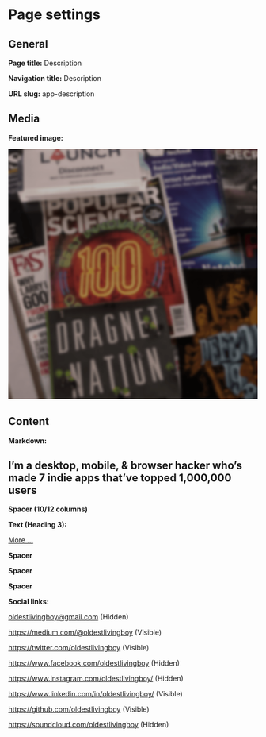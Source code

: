 # Page settings

## General

**Page title:** Description

**Navigation title:** Description

**URL slug:** app-description

## Media

**Featured image:**

![Background](background.png)

## Content

**Markdown:**

<h2><span>I’m a desktop, mobile, &amp; browser hacker who’s</span> <span>made 7 indie apps that’ve
topped 1,000,000 users</span></h2>

**Spacer (10/12 columns)**

**Text (Heading 3):**

[More …](../bio)

**Spacer**

**Spacer**

**Spacer**

**Social links:**

oldestlivingboy@gmail.com (Hidden)

https://medium.com/@oldestlivingboy (Visible)

https://twitter.com/oldestlivingboy (Visible)

https://www.facebook.com/oldestlivingboy (Hidden)

https://www.instagram.com/oldestlivingboy/ (Hidden)

https://www.linkedin.com/in/oldestlivingboy/ (Visible)

https://github.com/oldestlivingboy (Visible)

https://soundcloud.com/oldestlivingboy (Hidden)
